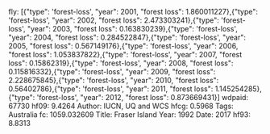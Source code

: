 fly: [{"type": 'forest-loss', "year": 2001, "forest loss": 1.860011227},{"type": 'forest-loss', "year": 2002, "forest loss": 2.473303241},{"type": 'forest-loss', "year": 2003, "forest loss": 0.163830239},{"type": 'forest-loss', "year": 2004, "forest loss": 0.284522847},{"type": 'forest-loss', "year": 2005, "forest loss": 0.567149176},{"type": 'forest-loss', "year": 2006, "forest loss": 1.053837822},{"type": 'forest-loss', "year": 2007, "forest loss": 0.15862319},{"type": 'forest-loss', "year": 2008, "forest loss": 0.115816332},{"type": 'forest-loss', "year": 2009, "forest loss": 2.228675845},{"type": 'forest-loss', "year": 2010, "forest loss": 0.56402786},{"type": 'forest-loss', "year": 2011, "forest loss": 1.145254285},{"type": 'forest-loss', "year": 2012, "forest loss": 0.873669431}]
wdpaid: 67730
hf09: 9.4264
Author: IUCN, UQ and WCS
hfcg: 0.5968
Tags: Australia
fc: 1059.032609
Title: Fraser Island
Year: 1992
Date: 2017
hf93: 8.8313
